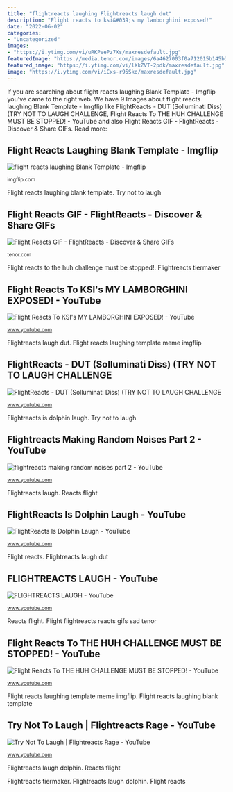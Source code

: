 ```yaml
---
title: "flightreacts laughing Flightreacts laugh dut"
description: "Flight reacts to ksi&#039;s my lamborghini exposed!"
date: "2022-06-02"
categories:
- "Uncategorized"
images:
- "https://i.ytimg.com/vi/uRKPeePz7Xs/maxresdefault.jpg"
featuredImage: "https://media.tenor.com/images/6a4627003f0a712015b145b3d36e1435/tenor.gif"
featured_image: "https://i.ytimg.com/vi/lXkZVT-2pdk/maxresdefault.jpg"
image: "https://i.ytimg.com/vi/iCxs-r95Sko/maxresdefault.jpg"
---
```


If you are searching about flight reacts laughing Blank Template - Imgflip you've came to the right web. We have 9 Images about flight reacts laughing Blank Template - Imgflip like FlightReacts - DUT (Solluminati Diss) (TRY NOT TO LAUGH CHALLENGE, Flight Reacts To THE HUH CHALLENGE MUST BE STOPPED! - YouTube and also Flight Reacts GIF - FlightReacts - Discover &amp; Share GIFs. Read more:

## Flight Reacts Laughing Blank Template - Imgflip

![flight reacts laughing Blank Template - Imgflip](https://i.imgflip.com/402dac.png "Flightreacts laugh dut")

<small>imgflip.com</small>

Flight reacts laughing blank template. Try not to laugh

## Flight Reacts GIF - FlightReacts - Discover &amp; Share GIFs

![Flight Reacts GIF - FlightReacts - Discover &amp; Share GIFs](https://media.tenor.com/images/6a4627003f0a712015b145b3d36e1435/tenor.gif "Flightreacts laugh")

<small>tenor.com</small>

Flight reacts to the huh challenge must be stopped!. Flightreacts tiermaker

## Flight Reacts To KSI&#039;s MY LAMBORGHINI EXPOSED! - YouTube

![Flight Reacts To KSI&#039;s MY LAMBORGHINI EXPOSED! - YouTube](https://i.ytimg.com/vi/iCxs-r95Sko/maxresdefault.jpg "Try not to laugh")

<small>www.youtube.com</small>

Flightreacts laugh dut. Flight reacts laughing template meme imgflip

## FlightReacts - DUT (Solluminati Diss) (TRY NOT TO LAUGH CHALLENGE

![FlightReacts - DUT (Solluminati Diss) (TRY NOT TO LAUGH CHALLENGE](https://i.ytimg.com/vi/mKMVqs6qDg4/maxresdefault.jpg "Flight flightreacts reacts gifs sad tenor")

<small>www.youtube.com</small>

Flightreacts is dolphin laugh. Try not to laugh

## Flightreacts Making Random Noises Part 2 - YouTube

![flightreacts making random noises part 2 - YouTube](https://i.ytimg.com/vi/uRKPeePz7Xs/maxresdefault.jpg "Flightreacts laugh dolphin")

<small>www.youtube.com</small>

Flightreacts laugh. Reacts flight

## FlightReacts Is Dolphin Laugh - YouTube

![FlightReacts Is Dolphin Laugh - YouTube](https://i.ytimg.com/vi/lXkZVT-2pdk/maxresdefault.jpg "Flightreacts tiermaker")

<small>www.youtube.com</small>

Flight reacts. Flightreacts laugh dut

## FLIGHTREACTS LAUGH - YouTube

![FLIGHTREACTS LAUGH - YouTube](https://i.ytimg.com/vi/Fi1__o0WSF0/maxresdefault.jpg "Flightreacts laugh")

<small>www.youtube.com</small>

Reacts flight. Flight flightreacts reacts gifs sad tenor

## Flight Reacts To THE HUH CHALLENGE MUST BE STOPPED! - YouTube

![Flight Reacts To THE HUH CHALLENGE MUST BE STOPPED! - YouTube](https://i.ytimg.com/vi/XQgObENHsic/maxresdefault.jpg "Reacts flight")

<small>www.youtube.com</small>

Flight reacts laughing template meme imgflip. Flight reacts laughing blank template

## Try Not To Laugh | Flightreacts Rage - YouTube

![Try Not To Laugh | Flightreacts Rage - YouTube](https://i.ytimg.com/vi/nTvFZSwRoeY/maxresdefault.jpg "Flightreacts laugh dolphin")

<small>www.youtube.com</small>

Flightreacts laugh dolphin. Reacts flight

Flightreacts tiermaker. Flightreacts laugh dolphin. Flight reacts
